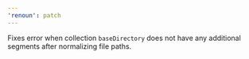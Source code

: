 ```yaml
---
'renoun': patch
---
```


Fixes error when collection `baseDirectory` does not have any additional segments after normalizing file paths.
